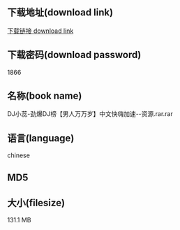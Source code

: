 ## 下载地址(download link)
[下载链接 download link](https://tutu365.netlify.app/?s=DJ%E5%B0%8F%E8%95%8A-%E5%8A%B2%E7%88%86DJ%E6%A6%9C%E3%80%90%E7%94%B7%E4%BA%BA%E4%B8%87%E4%B8%87%E5%B2%81%E3%80%91%E4%B8%AD%E6%96%87%E5%BF%AB%E5%97%A8%E5%8A%A0%E9%80%9F--%E8%B5%84%E6%BA%90.rar)

## 下载密码(download password)
1866

## 名称(book name)
DJ小蕊-劲爆DJ榜【男人万万岁】中文快嗨加速--资源.rar.rar

## 语言(language)
chinese

## MD5


## 大小(filesize)
131.1 MB

